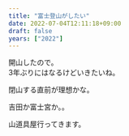 ```yaml
---
title: "富士登山がしたい"
date: 2022-07-04T12:11:18+09:00
draft: false
years: ["2022"]
---
```

開山したので。  
3年ぶりにはなるけどいきたいね。  

閉山する直前が理想かな。  

吉田か富士宮か。。

山道具屋行ってきます。


